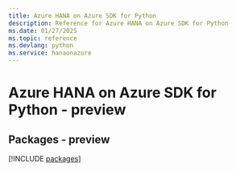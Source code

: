 ```yaml
---
title: Azure HANA on Azure SDK for Python
description: Reference for Azure HANA on Azure SDK for Python
ms.date: 01/27/2025
ms.topic: reference
ms.devlang: python
ms.service: hanaonazure
---
```

# Azure HANA on Azure SDK for Python - preview
## Packages - preview
[!INCLUDE [packages](hana-on-azure-index.md)]